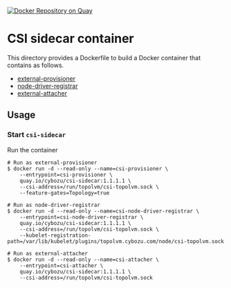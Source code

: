 [![Docker Repository on Quay](https://quay.io/repository/cybozu/csi-sidecar/status "Docker Repository on Quay")](https://quay.io/repository/cybozu/csi-sidecar)

CSI sidecar container
=====================

This directory provides a Dockerfile to build a Docker container that contains as follows.
- [external-provisioner](https://github.com/kubernetes-csi/external-provisioner) 
- [node-driver-registrar](https://github.com/kubernetes-csi/node-driver-registrar)
- [external-attacher](https://github.com/kubernetes-csi/external-attacher)

Usage
-----

### Start `csi-sidecar`

Run the container

```console
# Run as external-provisioner
$ docker run -d --read-only --name=csi-provisioner \
    --entrypoint=csi-provisioner \
    quay.io/cybozu/csi-sidecar:1.1.1.1 \
    --csi-address=/run/topolvm/csi-topolvm.sock \
    --feature-gates=Topology=true

# Run as node-driver-registrar
$ docker run -d --read-only --name=csi-node-driver-registrar \
    --entrypoint=csi-node-driver-registrar \
    quay.io/cybozu/csi-sidecar:1.1.1.1 \
    --csi-address=/run/topolvm/csi-topolvm.sock \
    --kubelet-registration-path=/var/lib/kubelet/plugins/topolvm.cybozu.com/node/csi-topolvm.sock 

# Run as external-attacher
$ docker run -d --read-only --name=csi-attacher \
    --entrypoint=csi-attacher \
    quay.io/cybozu/csi-sidecar:1.1.1.1 \
    --csi-address=/run/topolvm/csi-topolvm.sock
```
